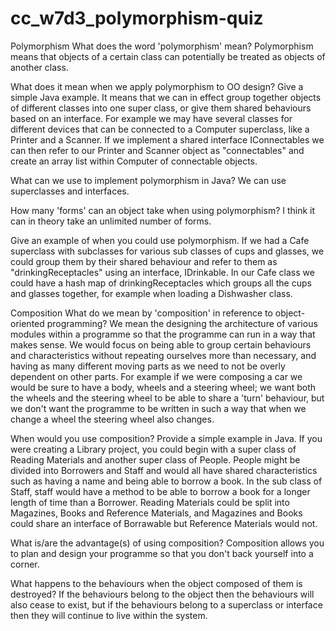 # cc_w7d3_polymorphism-quiz

Polymorphism
What does the word 'polymorphism' mean?
Polymorphism means that objects of a certain class can potentially be treated as objects of another class.

What does it mean when we apply polymorphism to OO design? Give a simple Java example.
It means that we can in effect group together objects of different classes into one super class, or give them shared behaviours based on an interface.
For example we may have several classes for different devices that can be connected to a Computer superclass, like a Printer and a Scanner. If we implement a shared interface IConnectables we can then refer to our Printer and Scanner object as "connectables" and create an array list within Computer of connectable objects.

What can we use to implement polymorphism in Java?
We can use superclasses and interfaces.

How many 'forms' can an object take when using polymorphism?
I think it can in theory take an unlimited number of forms.

Give an example of when you could use polymorphism.
If we had a Cafe superclass with subclasses for various sub classes of cups and glasses, we could group them by their shared behaviour and refer to them as "drinkingReceptacles" using an interface, IDrinkable. In our Cafe class we could have a hash map of drinkingReceptacles which groups all the cups and glasses together, for example when loading a Dishwasher class.

Composition
What do we mean by 'composition' in reference to object-oriented programming?
We mean the designing the architecture of various modules within a programme so that the programme can run in a way that makes sense. We would focus on being able to group certain behaviours and characteristics without repeating ourselves more than necessary, and having as many different moving parts as we need to not be overly dependent on other parts. For example if we were composing a car we would be sure to have a body, wheels and a steering wheel; we want both the wheels and the steering wheel to be able to share a 'turn' behaviour, but we don't want the programme to be written in such a way that when we change a wheel the steering wheel also changes.

When would you use composition? Provide a simple example in Java.
If you were creating a Library project, you could begin with a super class of Reading Materials and another super class of People. People might be divided into Borrowers and Staff and would all have shared characteristics such as having a name and being able to borrow a book. In the sub class of Staff, staff would have a method to be able to borrow a book for a longer length of time than a Borrower. Reading Materials could be split into Magazines, Books and Reference Materials, and Magazines and Books could share an interface of Borrawable but Reference Materials would not.

What is/are the advantage(s) of using composition?
Composition allows you to plan and design your programme so that you don't back yourself into a corner.

What happens to the behaviours when the object composed of them is destroyed?
If the behaviours belong to the object then the behaviours will also cease to exist, but if the behaviours belong to a superclass or interface then they will continue to live within the system.
